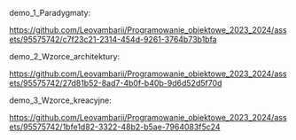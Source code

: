 demo_1_Paradygmaty:

https://github.com/Leovambarii/Programowanie_obiektowe_2023_2024/assets/95575742/c7f23c21-2314-454d-9261-3764b73b1bfa


demo_2_Wzorce_architektury:

https://github.com/Leovambarii/Programowanie_obiektowe_2023_2024/assets/95575742/27d81b52-8ad7-4b0f-b40b-9d6d52d5f70d


demo_3_Wzorce_kreacyjne:

https://github.com/Leovambarii/Programowanie_obiektowe_2023_2024/assets/95575742/1bfe1d82-3322-48b2-b5ae-7964083f5c24
